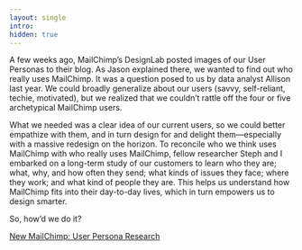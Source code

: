 ```yaml
---
layout: single
intro: 
hidden: true
---
```

A few weeks ago, MailChimp’s DesignLab posted images of our User Personas to their blog. As Jason explained there, we wanted to find out who really uses MailChimp. It was a question posed to us by data analyst Allison last year. We could broadly generalize about our users (savvy, self-reliant, techie, motivated), but we realized that we couldn’t rattle off the four or five archetypical MailChimp users.

What we needed was a clear idea of our current users, so we could better empathize with them, and in turn design for and delight them—especially with a massive redesign on the horizon. To reconcile who we think uses MailChimp with who really uses MailChimp, fellow researcher Steph and I embarked on a long-term study of our customers to learn who they are; what, why, and how often they send; what kinds of issues they face; where they work; and what kind of people they are. This helps us understand how MailChimp fits into their day-to-day lives, which in turn empowers us to design smarter.

So, how’d we do it?

[New MailChimp: User Persona Research](http://blog.mailchimp.com/new-mailchimp-user-persona-research/ "http://blog.mailchimp.com/new-mailchimp-user-persona-research/")